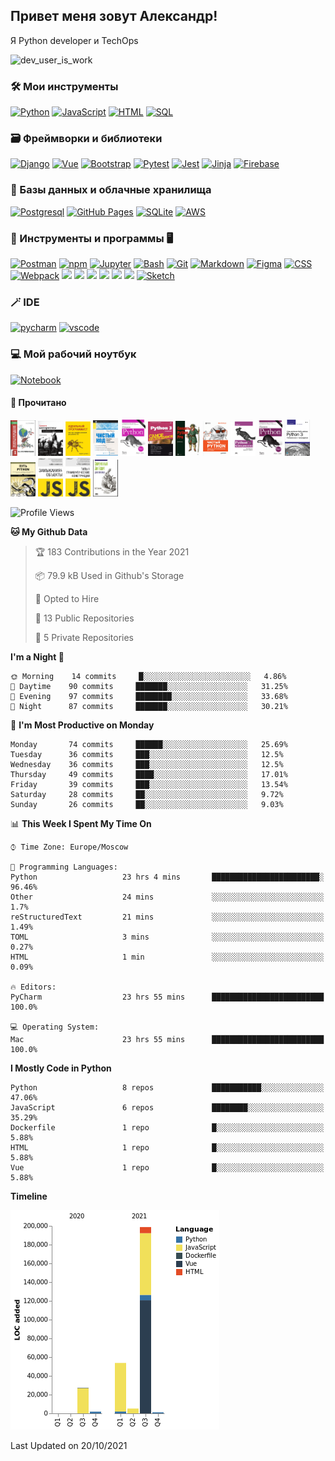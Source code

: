 <h2>Привет меня зовут Александр!</h2>
<p>Я Python developer и TechOps</p>

<img src="https://cdn.dribbble.com/users/962321/screenshots/2788167/gif_13.gif" width="415" alt="dev_user_is_work">

### 🛠 Мои инструменты

<p>
    <a href="https://www.python.org"><img alt="Python" src="https://img.shields.io/badge/Python-14354C.svg?style=for-the-badge&logo=python&logoColor=green"></a>
    <a href="https://developer.mozilla.org/ru/docs/Web/JavaScript"><img alt="JavaScript" src="https://img.shields.io/badge/JavaScript-F7DF1E.svg?style=for-the-badge&logo=javascript&logoColor=black"></a>
    <a href="https://developer.mozilla.org/ru/docs/Web/HTML"><img alt="HTML" src="https://img.shields.io/badge/HTML-E34F26.svg?style=for-the-badge&logo=html5&logoColor=white"></a>
    <a href="https://www.sql.ru"><img alt="SQL" src="https://img.shields.io/badge/SQL-025E8C.svg?style=for-the-badge&logo=amazon-dynamodb&logoColor=white"></a>
</p>

### 🗃 Фреймворки и библиотеки

<p>
    <a href="https://www.djangoproject.com"><img alt="Django" src="https://img.shields.io/badge/Django-092E20?style=for-the-badge&logo=django&logoColor=white"></a>
    <a href="https://fastapi.tiangolo.com" src="https://img.shields.io/badge/FastAPI-005571?style=for-the-badge&logo=fastapi"></a>
    <a href="https://vuejs.org"><img alt="Vue" src="https://img.shields.io/badge/Vue.js-35495E?style=for-the-badge&logo=vue.js&logoColor=4FC08D"></a>
    <a href="https://getbootstrap.com"><img alt="Bootstrap" src="https://img.shields.io/badge/Bootstrap-7952B3.svg?style=for-the-badge&logo=bootstrap&logoColor=white"></a>
    <a href="https://docs.pytest.org/"><img alt="Pytest" src="https://img.shields.io/badge/Pytest-0A9EDC.svg?style=for-the-badge&logo=pytest&logoColor=white"></a>
    <a href="https://jestjs.io/ru/"><img alt="Jest" src="https://img.shields.io/badge/Jest-C21325.svg?style=for-the-badge&logo=jest&logoColor=white"></a>
    <a href="https://jinja.palletsprojects.com/"><img alt="Jinja" src="https://img.shields.io/badge/-Jinja-white.svg?style=for-the-badge&logo=JINJA&logoColor=black"/></a>
    <a href="https://firebase.google.com"><img alt="Firebase" src="https://img.shields.io/badge/Firebase%20-%23039BE5.svg?style=for-the-badge&logo=firebase"/></a>
 
</p>

### 🏦 Базы данных и облачные хранилища

<p>
    <a href="https://www.postgresql.org"><img alt="Postgresql" src="https://img.shields.io/badge/PostgreSQL-316192?style=for-the-badge&logo=postgresql&logoColor=white"></a>
    <a href="https://pages.github.com"><img alt="GitHub Pages" src="https://img.shields.io/badge/GitHub%20Pages-327FC7.svg?style=for-the-badge&logo=github&logoColor=white"></a>
    <a href="https://www.sqlite.org/index.html"><img alt="SQLite" src ="https://img.shields.io/badge/SQLite-07405e.svg?style=for-the-badge&logo=sqlite&logoColor=white"></a>
    <a href="https://aws.amazon.com"><img alt="AWS" src ="https://img.shields.io/badge/AWS-%23FF9900.svg?style=for-the-badge&logo=amazon-aws&logoColor=white"></a>
    
</p>

### 💽 Инструменты и программы 🖥

<p>
    <a href="https://www.postman.com"><img alt="Postman" src="https://img.shields.io/badge/Postman-FF6C37?style=for-the-badge&logo=postman&logoColor=white"></a>
    <a href="https://www.npmjs.com"><img alt="npm" src="https://img.shields.io/badge/NPM-%23000000.svg?style=for-the-badge&logo=npm"></a>
    <a href="https://jupyter.org"><img alt="Jupyter" src="https://img.shields.io/badge/Jupyter-F37626.svg?style=for-the-badge&logo=Jupyter&logoColor=white"></a>
    <a href="https://www.gnu.org/software/bash/"><img alt="Bash" src="https://img.shields.io/badge/Bash-121011.svg?style=for-the-badge&logo=gnu-bash&logoColor=blue"></a>
    <a href="https://git-scm.com"><img alt="Git" src ="https://img.shields.io/badge/Git-F05033.svg?style=for-the-badge&logo=git&logoColor=white"></a>
    <a href="https://github.com/adam-p/markdown-here/wiki/Markdown-Cheatsheet"><img alt="Markdown" src="https://img.shields.io/badge/Markdown-000000.svg?style=for-the-badge&logo=markdown&logoColor=white"></a>
    <a href="https://www.figma.com"><img alt="Figma" src="https://img.shields.io/badge/figma-%23F24E1E.svg?style=for-the-badge&logo=figma&logoColor=white"></a>
    <a href="https://developer.mozilla.org/ru/docs/Learn/Getting_started_with_the_web/CSS_basics"><img alt="CSS" src="https://img.shields.io/badge/CSS-1572B6.svg?style=for-the-badge&logo=css3&logoColor=white"></a>
    <a href="https://webpack.js.org"><img alt="Webpack" src="https://img.shields.io/badge/webpack-%238DD6F9.svg?style=for-the-badge&logo=webpack&logoColor=black"></a>
    <a href="https://ubuntu.com"><img src="https://img.shields.io/badge/-Ubuntu-black.svg?style=for-the-badge&logo=Ubuntu&logoColor=red"/></a>
    <a href="https://www.debian.org"><img src="https://img.shields.io/badge/-Debian-white.svg?style=for-the-badge&logo=Debian&logoColor=red"/></a>
    <a href="https://www.docker.com"><img src="https://img.shields.io/badge/docker%20-%230db7ed.svg?style=for-the-badge&logo=docker&logoColor=white"/></a>
    <a href="https://www.linux.org"><img src="https://img.shields.io/badge/-Linux-white.svg?style=for-the-badge&logo=Linux&logoColor=black"/></a>
    <a href="https://nginx.org"><img src="https://img.shields.io/badge/-Nginx%20-%23009639.svg?style=for-the-badge&logo=nginx&logoColor=white"/></a> 
    <a href="https://pypi.org"><img src="https://img.shields.io/badge/-Pypi-white.svg?style=for-the-badge&logo=slack&logoColor=red"/></a>
    <a href="https://www.sketch.com"><img alt="Sketch" src="https://img.shields.io/badge/Sketch-FFB387?style=for-the-badge&logo=sketch&logoColor=black"></a>

</p>

### 🪄 IDE

<p>
    <a href="https://www.jetbrains.com/ru-ru/pycharm/"><img alt="pycharm" src="https://img.shields.io/badge/pycharm-143?style=for-the-badge&logo=pycharm&logoColor=black&color=black&labelColor=green"></a>
    <a href="https://code.visualstudio.com"><img alt="vscode" src="https://img.shields.io/badge/VisualStudioCode-0078d7.svg?style=for-the-badge&logo=visual-studio-code&logoColor=white"></a>
</p>

### 💻 Мой рабочий ноутбук

<p>
<a href="https://www.apple.com/ru/shop/buy-mac/macbook-pro/13-дюймовый-«серый-космос»-процессор-2,0-ггц,-4-ядерный-intel-core-i5-с-графическим-процессором-intel-iris-plus-graphics-512гб"><img alt="Notebook" src ="https://img.shields.io/badge/Apple-MacBook_Pro_2020-999999?style=for-the-badge&logo=apple&logoColor=white"></a>
</p>


#### 📖 Прочитано 

<p>
    <a href="https://github.com/Hazzari/hazzari/blob/master/image/books_screen/A1.png">
    <img width="40" src="image/books_screen/A1.png"/></a>
    <a href="https://github.com/Hazzari/hazzari/blob/master/image/books_screen/A2.png">
    <img width="40" src="image/books_screen/A2.png"/></a>
    <a href="https://github.com/Hazzari/hazzari/blob/master/image/books_screen/A3.png">
    <img width="40" src="image/books_screen/A3.png"/></a>
    <a href="https://github.com/Hazzari/hazzari/blob/master/image/books_screen/A4.png">
    <img width="40" src="image/books_screen/A4.png"/></a>
    <a href="https://github.com/Hazzari/hazzari/blob/master/image/books_screen/P1.png">
    <img width="40" src="image/books_screen/P1.png"/></a>
    <a href="https://github.com/Hazzari/hazzari/blob/master/image/books_screen/P2.png">
    <img width="40" src="image/books_screen/P2.png"/></a>
    <a href="https://github.com/Hazzari/hazzari/blob/master/image/books_screen/P3.png">
    <img width="40" src="image/books_screen/P3.png"/></a>
    <a href="https://github.com/Hazzari/hazzari/blob/master/image/books_screen/P4.png">
    <img width="40" src="image/books_screen/P4.png"/></a>
    <a href="https://github.com/Hazzari/hazzari/blob/master/image/books_screen/P5.png">
    <img width="40" src="image/books_screen/P5.png"/></a>
    <a href="https://github.com/Hazzari/hazzari/blob/master/image/books_screen/P6.png">
    <img width="40" src="image/books_screen/P6.png"/></a>
    <a href="https://github.com/Hazzari/hazzari/blob/master/image/books_screen/P7.png">
    <img width="40" src="image/books_screen/P7.png"/></a>
    <a href="https://github.com/Hazzari/hazzari/blob/master/image/books_screen/P8.png">
    <img width="40" src="image/books_screen/P8.png"/></a>
    <a href="https://github.com/Hazzari/hazzari/blob/master/image/books_screen/J1.png">
    <img width="40" src="image/books_screen/J1.png"/></a>
    <a href="https://github.com/Hazzari/hazzari/blob/master/image/books_screen/J2.png">
    <img width="40" src="image/books_screen/J2.png"/></a>
    <a href="https://github.com/Hazzari/hazzari/blob/master/image/books_screen/J3.png">
    <img width="40" src="image/books_screen/J3.png"/></a>
</p> 

<!--START_SECTION:waka-->
![Profile Views](http://img.shields.io/badge/Profile%20Views-19-blue)

**🐱 My Github Data** 

> 🏆 183 Contributions in the Year 2021
 > 
> 📦 79.9 kB Used in Github's Storage 
 > 
> 💼 Opted to Hire
 > 
> 📜 13 Public Repositories 
 > 
> 🔑 5 Private Repositories  
 > 
**I'm a Night 🦉** 

```text
🌞 Morning    14 commits     █░░░░░░░░░░░░░░░░░░░░░░░░   4.86% 
🌆 Daytime    90 commits     ███████░░░░░░░░░░░░░░░░░░   31.25% 
🌃 Evening    97 commits     ████████░░░░░░░░░░░░░░░░░   33.68% 
🌙 Night      87 commits     ███████░░░░░░░░░░░░░░░░░░   30.21%

```
📅 **I'm Most Productive on Monday** 

```text
Monday       74 commits     ██████░░░░░░░░░░░░░░░░░░░   25.69% 
Tuesday      36 commits     ███░░░░░░░░░░░░░░░░░░░░░░   12.5% 
Wednesday    36 commits     ███░░░░░░░░░░░░░░░░░░░░░░   12.5% 
Thursday     49 commits     ████░░░░░░░░░░░░░░░░░░░░░   17.01% 
Friday       39 commits     ███░░░░░░░░░░░░░░░░░░░░░░   13.54% 
Saturday     28 commits     ██░░░░░░░░░░░░░░░░░░░░░░░   9.72% 
Sunday       26 commits     ██░░░░░░░░░░░░░░░░░░░░░░░   9.03%

```


📊 **This Week I Spent My Time On** 

```text
⌚︎ Time Zone: Europe/Moscow

💬 Programming Languages: 
Python                   23 hrs 4 mins       ████████████████████████░   96.46% 
Other                    24 mins             ░░░░░░░░░░░░░░░░░░░░░░░░░   1.7% 
reStructuredText         21 mins             ░░░░░░░░░░░░░░░░░░░░░░░░░   1.49% 
TOML                     3 mins              ░░░░░░░░░░░░░░░░░░░░░░░░░   0.27% 
HTML                     1 min               ░░░░░░░░░░░░░░░░░░░░░░░░░   0.09%

🔥 Editors: 
PyCharm                  23 hrs 55 mins      █████████████████████████   100.0%

💻 Operating System: 
Mac                      23 hrs 55 mins      █████████████████████████   100.0%

```

**I Mostly Code in Python** 

```text
Python                   8 repos             ███████████░░░░░░░░░░░░░░   47.06% 
JavaScript               6 repos             ████████░░░░░░░░░░░░░░░░░   35.29% 
Dockerfile               1 repo              █░░░░░░░░░░░░░░░░░░░░░░░░   5.88% 
HTML                     1 repo              █░░░░░░░░░░░░░░░░░░░░░░░░   5.88% 
Vue                      1 repo              █░░░░░░░░░░░░░░░░░░░░░░░░   5.88%

```


**Timeline**

![Chart not found](https://raw.githubusercontent.com/Hazzari/Hazzari/master/charts/bar_graph.png) 


 Last Updated on 20/10/2021
<!--END_SECTION:waka-->
        
